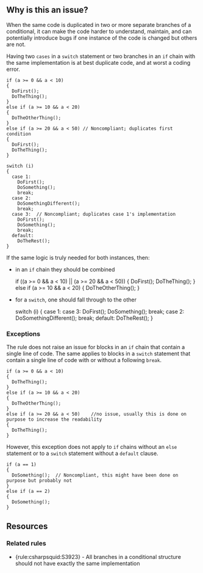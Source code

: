 ## Why is this an issue?

When the same code is duplicated in two or more separate branches of a conditional, it can make the code harder to understand, maintain, and can
potentially introduce bugs if one instance of the code is changed but others are not.

Having two `cases` in a `switch` statement or two branches in an `if` chain with the same implementation is at
best duplicate code, and at worst a coding error.

    if (a >= 0 && a < 10)
    {
      DoFirst();
      DoTheThing();
    }
    else if (a >= 10 && a < 20)
    {
      DoTheOtherThing();
    }
    else if (a >= 20 && a < 50) // Noncompliant; duplicates first condition
    {
      DoFirst();
      DoTheThing();
    }

    switch (i)
    {
      case 1:
        DoFirst();
        DoSomething();
        break;
      case 2:
        DoSomethingDifferent();
        break;
      case 3:  // Noncompliant; duplicates case 1's implementation
        DoFirst();
        DoSomething();
        break;
      default:
        DoTheRest();
    }

If the same logic is truly needed for both instances, then:

- in an `if` chain they should be combined

    if ((a >= 0 && a < 10) || (a >= 20 && a < 50))
    {
      DoFirst();
      DoTheThing();
    }
    else if (a >= 10 && a < 20)
    {
      DoTheOtherThing();
    }

- for a `switch`, one should fall through to the other

    switch (i)
    {
      case 1:
      case 3:
        DoFirst();
        DoSomething();
        break;
      case 2:
        DoSomethingDifferent();
        break;
      default:
        DoTheRest();
    }

### Exceptions

The rule does not raise an issue for blocks in an `if` chain that contain a single line of code. The same applies to blocks in a
`switch` statement that contain a single line of code with or without a following `break`.

    if (a >= 0 && a < 10)
    {
      DoTheThing();
    }
    else if (a >= 10 && a < 20)
    {
      DoTheOtherThing();
    }
    else if (a >= 20 && a < 50)    //no issue, usually this is done on purpose to increase the readability
    {
      DoTheThing();
    }

However, this exception does not apply to `if` chains without an `else` statement or to a `switch` statement
without a `default` clause.

    if (a == 1)
    {
      DoSomething();  // Noncompliant, this might have been done on purpose but probably not
    }
    else if (a == 2)
    {
      DoSomething();
    }

## Resources

### Related rules

- {rule:csharpsquid:S3923} - All branches in a conditional structure should not have exactly the same implementation